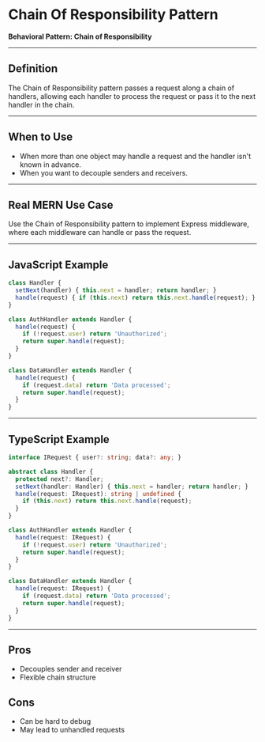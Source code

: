 # Chain Of Responsibility Pattern

**Behavioral Pattern: Chain of Responsibility**

---

## Definition
The Chain of Responsibility pattern passes a request along a chain of handlers, allowing each handler to process the request or pass it to the next handler in the chain.

---

## When to Use
- When more than one object may handle a request and the handler isn't known in advance.
- When you want to decouple senders and receivers.

---

## Real MERN Use Case
Use the Chain of Responsibility pattern to implement Express middleware, where each middleware can handle or pass the request.

---

## JavaScript Example
```js
class Handler {
  setNext(handler) { this.next = handler; return handler; }
  handle(request) { if (this.next) return this.next.handle(request); }
}

class AuthHandler extends Handler {
  handle(request) {
    if (!request.user) return 'Unauthorized';
    return super.handle(request);
  }
}

class DataHandler extends Handler {
  handle(request) {
    if (request.data) return 'Data processed';
    return super.handle(request);
  }
}
```

---

## TypeScript Example
```ts
interface IRequest { user?: string; data?: any; }

abstract class Handler {
  protected next?: Handler;
  setNext(handler: Handler) { this.next = handler; return handler; }
  handle(request: IRequest): string | undefined {
    if (this.next) return this.next.handle(request);
  }
}

class AuthHandler extends Handler {
  handle(request: IRequest) {
    if (!request.user) return 'Unauthorized';
    return super.handle(request);
  }
}

class DataHandler extends Handler {
  handle(request: IRequest) {
    if (request.data) return 'Data processed';
    return super.handle(request);
  }
}
```

---

## Pros
- Decouples sender and receiver
- Flexible chain structure

## Cons
- Can be hard to debug
- May lead to unhandled requests